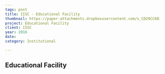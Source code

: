 ```yaml
---
tags: post
title: IISC - Educational Facility
thumbnail: https://paper-attachments.dropboxusercontent.com/s_CD29CC60133F32E86F593B38AFDB377F8A72A4058FAA1A8DC200945C8F64676E_1729261696812_20.jpg
project: Educational Facility
client: IISC
year: 2016
date:
category: Institutional

---
```


## Educational Facility

